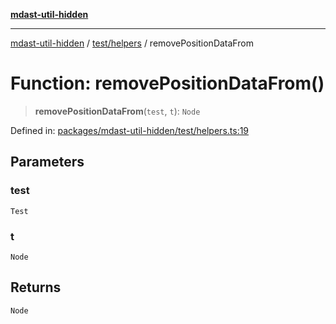 [**mdast-util-hidden**](../../../README.md)

***

[mdast-util-hidden](../../../README.md) / [test/helpers](../README.md) / removePositionDataFrom

# Function: removePositionDataFrom()

> **removePositionDataFrom**(`test`, `t`): `Node`

Defined in: [packages/mdast-util-hidden/test/helpers.ts:19](https://github.com/Xunnamius/unified-utils/blob/cb7fc64dac3d9c7f331f6a8a6d41a910a5dc8019/packages/mdast-util-hidden/test/helpers.ts#L19)

## Parameters

### test

`Test`

### t

`Node`

## Returns

`Node`

